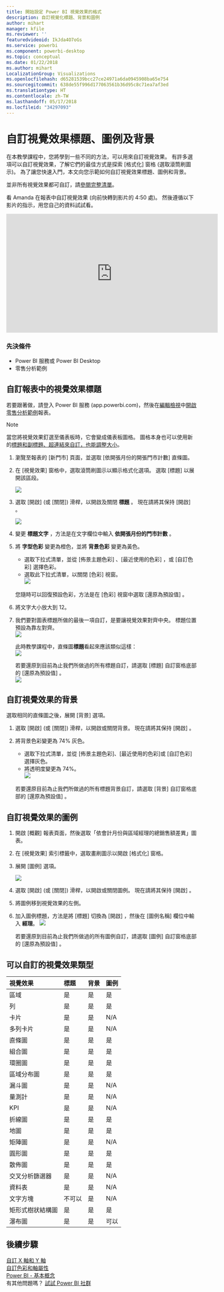 ```yaml
---
title: 開始設定 Power BI 視覺效果的格式
description: 自訂視覺化標題、背景和圖例
author: mihart
manager: kfile
ms.reviewer: ''
featuredvideoid: IkJda4O7oGs
ms.service: powerbi
ms.component: powerbi-desktop
ms.topic: conceptual
ms.date: 01/22/2018
ms.author: mihart
LocalizationGroup: Visualizations
ms.openlocfilehash: d65281539bcc27ce24971a6da0945908ba65e754
ms.sourcegitcommit: 638de55f996d177063561b36d95c8c71ea7af3ed
ms.translationtype: HT
ms.contentlocale: zh-TW
ms.lasthandoff: 05/17/2018
ms.locfileid: "34297093"
---
```

# <a name="customize-visualization-titles-legends-and-backgrounds"></a>自訂視覺效果標題、圖例及背景
在本教學課程中，您將學到一些不同的方法，可以用來自訂視覺效果。   有許多選項可以自訂視覺效果，了解它們的最佳方式是探索 [格式化] 窗格 (選取滾筒刷圖示)。  為了讓您快速入門，本文向您示範如何自訂視覺效果標題、圖例和背景。  

並非所有視覺效果都可自訂，請[參閱完整清單](#list)。  

看 Amanda 在報表中自訂視覺效果 (向前快轉到影片的 4:50 處)。 然後遵循以下影片的指示，用您自己的資料試試看。

<iframe width="560" height="315" src="https://www.youtube.com/embed/IkJda4O7oGs" frameborder="0" allowfullscreen></iframe>

### <a name="prerequisites"></a>先決條件
- Power BI 服務或 Power BI Desktop
- 零售分析範例

## <a name="customize-visualization-titles-in-reports"></a>自訂報表中的視覺效果標題
若要跟著做，請登入 Power BI 服務 (app.powerbi.com)，然後在[編輯檢視](service-interact-with-a-report-in-editing-view.md)中[開啟零售分析範例](sample-datasets.md)報表。

> [!NOTE]
> 當您將視覺效果釘選至儀表板時，它會變成儀表板圖格。  圖格本身也可以使用新的[標題和副標題、超連結來自訂，也能調整大小](service-dashboard-edit-tile.md)。
> 
> 

1. 瀏覽至報表的 [新門市] 頁面，並選取 [依開張月份的開張門市計數] 直條圖。
2. 在 [視覺效果] 窗格中，選取滾筒刷圖示以顯示格式化選項。  選取 [標題] 以展開該區段。  
   
   ![](media/power-bi-visualization-customize-title-background-and-legend/power-bi-formatting-menu.png)
3. 選取 \[開啟] \(或 [關閉]) 滑桿，以開啟及關閉  **標題** 。 現在請將其保持 [開啟] 。  
   
   ![](media/power-bi-visualization-customize-title-background-and-legend/onoffslider.png)
4. 變更 **標題文字** ，方法是在文字欄位中輸入 **依開張月份的門市計數** 。  
5. 將 **字型色彩** 變更為橙色，並將 **背景色彩** 變更為黃色。
   
   * 選取下拉式清單，並從 [佈景主題色彩] 、[最近使用的色彩] ，或 [自訂色彩] 選擇色彩。
   * 選取此下拉式清單，以關閉 [色彩] 視窗。  
     ![](media/power-bi-visualization-customize-title-background-and-legend/customizecolorpicker.png)
   
   您隨時可以回復預設色彩，方法是在 [色彩] 視窗中選取 [還原為預設值]  。
6. 將文字大小放大到 12。
7. 我們要對圖表標題所做的最後一項自訂，是要讓視覺效果對齊中央。 標題位置預設為靠左對齊。  
   ![](media/power-bi-visualization-customize-title-background-and-legend/customizealign.png)
   
    此時教學課程中，直條圖**標題**看起來應該類似這樣：  
    ![](media/power-bi-visualization-customize-title-background-and-legend/tutorialprogress1.png)
   
    若要還原到目前為止我們所做過的所有標題自訂，請選取 [標題] 自訂窗格底部的 [還原為預設值]  。  
    ![](media/power-bi-visualization-customize-title-background-and-legend/revertall.png)

## <a name="customize-visualization-backgrounds"></a>自訂視覺效果的背景
選取相同的直條圖之後，展開 [背景] 選項。

1. 選取 \[開啟] \(或 [關閉]) 滑桿，以開啟或關閉背景。 現在請將其保持 [開啟] 。
2. 將背景色彩變更為 74% 灰色。
   
   * 選取下拉式清單，並從 [佈景主題色彩]、[最近使用的色彩]或 [自訂色彩] 選擇灰色。
   * 將透明度變更為 74%。   
     ![](media/power-bi-visualization-customize-title-background-and-legend/power-bi-customize-background.png)
   
   若要還原目前為止我們所做過的所有標題背景自訂，請選取 [背景] 自訂窗格底部的 [還原為預設值]  。

## <a name="customize-visualization-legends"></a>自訂視覺效果的圖例
1. 開啟 [概觀]  報表頁面，然後選取「依會計月份與區域經理的總銷售額差異」圖表。
2. 在 [視覺效果] 索引標籤中，選取畫刷圖示以開啟 [格式化] 窗格。  
3. 展開 [圖例]  選項。
   
      ![](media/power-bi-visualization-customize-title-background-and-legend/legend.png)
4. 選取 \[開啟] \(或 [關閉]) 滑桿，以開啟或關閉圖例。 現在請將其保持 [開啟] 。
5. 將圖例移到視覺效果的左側。    
6. 加入圖例標題，方法是將 [標題]  切換為 [開啟]  ，然後在 [圖例名稱]  欄位中輸入 **經理**。
   ![](media/power-bi-visualization-customize-title-background-and-legend/legend-move.png)
   
   若要還原到目前為止我們所做過的所有圖例自訂，請選取 [圖例] 自訂窗格底部的 [還原為預設值]  。

<a name="list"></a>

## <a name="visualization-types-that-can-be-customized"></a>可以自訂的視覺效果類型
| 視覺效果 | 標題 | 背景 | 圖例 |
|:--- |:--- |:--- |:--- |
| 區域 |是 |是 |是 |
| 列 |是 |是 |是 |
| 卡片 |是 |是 |N/A |
| 多列卡片 |是 |是 |N/A |
| 直條圖 |是 |是 |是 |
| 組合圖 |是 |是 |是 |
| 環圈圖 |是 |是 |是 |
| 區域分布圖 |是 |是 |是 |
| 漏斗圖 |是 |是 |N/A |
| 量測計 |是 |是 |N/A |
| KPI |是 |是 |N/A |
| 折線圖 |是 |是 |是 |
| 地圖 |是 |是 |是 |
| 矩陣圖 |是 |是 |N/A |
| 圓形圖 |是 |是 |是 |
| 散佈圖 |是 |是 |是 |
| 交叉分析篩選器 |是 |是 |N/A |
| 資料表 |是 |是 |N/A |
| 文字方塊 |不可以 |是 |N/A |
| 矩形式樹狀結構圖 |是 |是 |是 |
| 瀑布圖 |是 |是 |可以 |

## <a name="next-steps"></a>後續步驟
[自訂 X 軸和 Y 軸](power-bi-visualization-customize-x-axis-and-y-axis.md)  
[自訂色彩和軸屬性](service-getting-started-with-color-formatting-and-axis-properties.md)  
[Power BI - 基本概念](service-basic-concepts.md)  
有其他問題嗎？ [試試 Power BI 社群](http://community.powerbi.com/)

